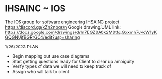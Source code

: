 # IHSAINC ~ IOS
The IOS group for software engineering IHSAINC project
https://discord.gg/xZn2nbqz\n
Google drawing/UML link:
https://docs.google.com/drawings/d/1n7EGZ9A0k2M9tfJ_Qxxmh7J4cW1yKGQGNUjfBGRrGC4/edit?usp=sharing

1/26/2023 PLAN
- Begin mapping out use case diagrams
- Start getting questions ready for Client to clear up ambiguity 
- Verify types of data we will need to keep track of
- Assign who will talk to client

